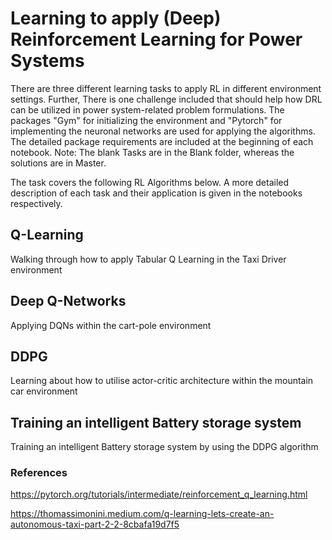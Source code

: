 # Learning to apply (Deep) Reinforcement Learning for Power Systems

There are three different learning tasks to apply RL in different environment settings. Further, There is one challenge included that should help how DRL can be utilized in power system-related problem formulations.
The packages "Gym" for initializing the environment and "Pytorch" for implementing the neuronal networks are used for applying the algorithms. The detailed package requirements are included at the beginning of each notebook.
Note: The blank Tasks are in the Blank folder, whereas the solutions are in Master.

The task covers the following RL Algorithms below. A more detailed description of each task and their application is given in the notebooks respectively.
## Q-Learning

Walking through how to apply Tabular Q Learning in the Taxi Driver environment

## Deep Q-Networks
Applying DQNs within the cart-pole environment

## DDPG
Learning about how to utilise actor-critic architecture within the mountain car environment

## Training an intelligent Battery storage system
Training an intelligent Battery storage system by using the DDPG algorithm


### References
https://pytorch.org/tutorials/intermediate/reinforcement_q_learning.html

https://thomassimonini.medium.com/q-learning-lets-create-an-autonomous-taxi-part-2-2-8cbafa19d7f5
